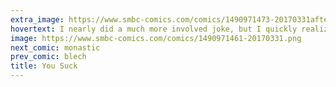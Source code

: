 ```yaml
---
extra_image: https://www.smbc-comics.com/comics/1490971473-20170331after.png
hovertext: I nearly did a much more involved joke, but I quickly realized hypercomputation is, for the moment, mostly over my head.
image: https://www.smbc-comics.com/comics/1490971461-20170331.png
next_comic: monastic
prev_comic: blech
title: You Suck
---
```


